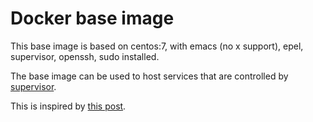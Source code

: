 Docker base image
====================

This base image is based on centos:7, with emacs (no x support), epel, supervisor, openssh, sudo installed.

The base image can be used to host services that are controlled by [supervisor](http://supervisord.org/).

This is inspired by [this post](http://blog.trifork.com/2014/03/11/using-supervisor-with-docker-to-manage-processes-supporting-image-inheritance/).
